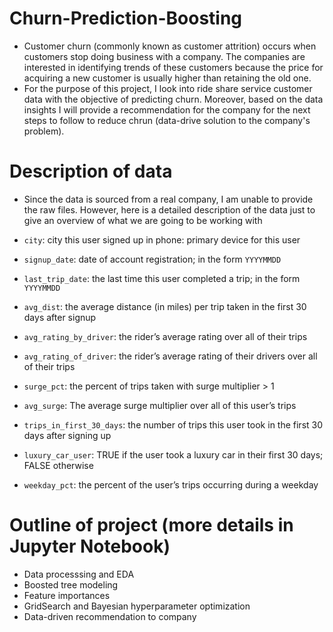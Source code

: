 # Churn-Prediction-Boosting
- Customer churn (commonly known as customer attrition) occurs when customers stop doing business with a company. The companies are interested in identifying trends of these customers because the price for acquiring a new customer is usually higher than retaining the old one. 
- For the purpose of this project, I look into ride share service customer data with the objective of predicting churn. Moreover, based on the data insights I will provide a recommendation for the company for the next steps to follow to reduce chrun (data-drive solution to the company's problem). 

# Description of data
- Since the data is sourced from a real company, I am unable to provide the raw files. However, here is a detailed description of the data just to give an overview of what we are going to be working with

- `city`: city this user signed up in phone: primary device for this user
- `signup_date`: date of account registration; in the form `YYYYMMDD`
- `last_trip_date`: the last time this user completed a trip; in the form `YYYYMMDD`
- `avg_dist`: the average distance (in miles) per trip taken in the first 30 days after signup
- `avg_rating_by_driver`: the rider’s average rating over all of their trips 
- `avg_rating_of_driver`: the rider’s average rating of their drivers over all of their trips 
- `surge_pct`: the percent of trips taken with surge multiplier > 1 
- `avg_surge`: The average surge multiplier over all of this user’s trips 
- `trips_in_first_30_days`: the number of trips this user took in the first 30 days after signing up 
- `luxury_car_user`: TRUE if the user took a luxury car in their first 30 days; FALSE otherwise 
- `weekday_pct`: the percent of the user’s trips occurring during a weekday

# Outline of project (more details in Jupyter Notebook)
- Data processsing and EDA
- Boosted tree modeling
- Feature importances
- GridSearch and Bayesian hyperparameter optimization
- Data-driven recommendation to company
